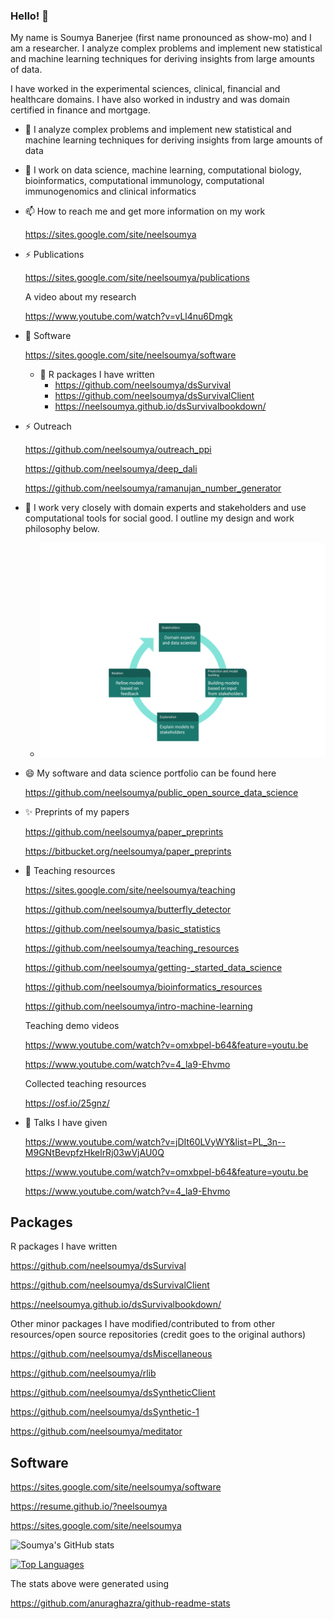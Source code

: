 ### Hello! 👋

My name is Soumya Banerjee (first name pronounced as show-mo) and I am a researcher. I analyze complex problems and implement new statistical and machine learning techniques for deriving insights from large amounts of data.

I have worked in the experimental sciences, clinical, financial and healthcare domains. I have also worked in industry and was domain certified in finance and mortgage.


- 🔭 I analyze complex problems and implement new statistical and machine learning techniques for deriving insights from large amounts of data

- 🌱 I work on data science, machine learning, computational biology, bioinformatics, computational immunology, computational immunogenomics and clinical informatics

- 📫 How to reach me and get more information on my work

     https://sites.google.com/site/neelsoumya
     
- ⚡  Publications

     https://sites.google.com/site/neelsoumya/publications
     
     A video about my research
     
     https://www.youtube.com/watch?v=vLl4nu6Dmgk
     
- 🌱 Software

     https://sites.google.com/site/neelsoumya/software

     - 💬 R packages I have written
          - https://github.com/neelsoumya/dsSurvival
          - https://github.com/neelsoumya/dsSurvivalClient
          - https://neelsoumya.github.io/dsSurvivalbookdown/


- ⚡ Outreach

     https://github.com/neelsoumya/outreach_ppi
     
     https://github.com/neelsoumya/deep_dali
     
     https://github.com/neelsoumya/ramanujan_number_generator


- 👯 I work very closely with domain experts and stakeholders and use computational tools for social good. I outline my design and work philosophy below.     

     * ![data science philosophy](research_philosophy.png)


- 😄 My software and data science portfolio can be found here
     
     https://github.com/neelsoumya/public_open_source_data_science
     
- ✨ Preprints of my papers

     https://github.com/neelsoumya/paper_preprints
     
     https://bitbucket.org/neelsoumya/paper_preprints
     
- 💬 Teaching resources

     https://sites.google.com/site/neelsoumya/teaching
     
     https://github.com/neelsoumya/butterfly_detector
     
     https://github.com/neelsoumya/basic_statistics
     
     https://github.com/neelsoumya/teaching_resources
     
     https://github.com/neelsoumya/getting-_started_data_science
     
     https://github.com/neelsoumya/bioinformatics_resources
     
     https://github.com/neelsoumya/intro-machine-learning
     
     Teaching demo videos 
     
     https://www.youtube.com/watch?v=omxbpel-b64&feature=youtu.be
     
     https://www.youtube.com/watch?v=4_la9-Ehvmo
     
     Collected teaching resources
     
     https://osf.io/25gnz/
     
- 💬 Talks I have given

     https://www.youtube.com/watch?v=jDIt60LVyWY&list=PL_3n--M9GNtBevpfzHkelrRj03wVjAU0Q
     
     https://www.youtube.com/watch?v=omxbpel-b64&feature=youtu.be
     
     https://www.youtube.com/watch?v=4_la9-Ehvmo
     
     
## Packages

R packages I have written

 https://github.com/neelsoumya/dsSurvival
 
 https://github.com/neelsoumya/dsSurvivalClient
 
 https://neelsoumya.github.io/dsSurvivalbookdown/


Other minor packages I have modified/contributed to from other resources/open source repositories (credit goes to the original authors)

 https://github.com/neelsoumya/dsMiscellaneous
 
 https://github.com/neelsoumya/rlib

 https://github.com/neelsoumya/dsSyntheticClient
 
 https://github.com/neelsoumya/dsSynthetic-1

 https://github.com/neelsoumya/meditator


## Software

https://sites.google.com/site/neelsoumya/software

https://resume.github.io/?neelsoumya


https://sites.google.com/site/neelsoumya




     
![Soumya's GitHub stats](https://github-readme-stats.vercel.app/api?username=neelsoumya&count_private=true&show_icons=true&theme=radical)

[![Top Languages](https://github-readme-stats.vercel.app/api/top-langs/?username=neelsoumya)](https://github.com/neelsoumya/github-readme-stats)

The stats above were generated using

https://github.com/anuraghazra/github-readme-stats



<!--
**neelsoumya/neelsoumya** is a ✨ _special_ ✨ repository because its `README.md` (this file) appears on your GitHub profile.

My name is Soumya Banerjee (first name pronounced as show-mo) and I am a researcher.

I analyze complex problems and implement new statistical and machine learning techniques for deriving insights from large amounts of data.

I have worked in financial and healthcare domains and am domain certified in finance and mortgage.

Here are some ideas to get you started:

- 🔭 I’m currently working on analyzing complex problems and implementing new statistical and machine learning techniques for deriving insights from large amounts of data
- 🌱 I’m currently learning ...
- 👯 I’m looking to collaborate on ...
- 🤔 I’m looking for help with ...
- 💬 Ask me about ...
- ⚡ Fun fact: ...
-->
